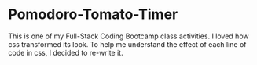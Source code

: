 # Pomodoro-Tomato-Timer

This is one of my Full-Stack Coding Bootcamp class activities. I loved how css transformed its look. To help me understand the effect of each line of code in css, I decided to re-write it. 
